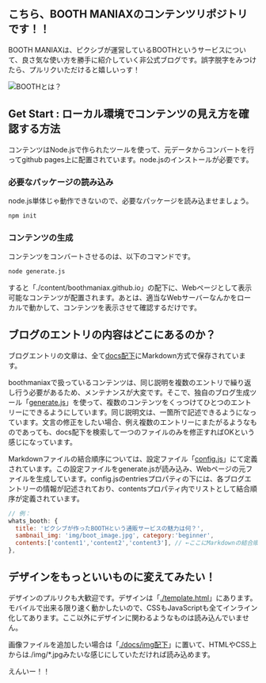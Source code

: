 ## こちら、BOOTH MANIAXのコンテンツリポジトリです！！

BOOTH MANIAXは、ピクシブが運営しているBOOTHというサービスについて、良さ気な使い方を勝手に紹介していく非公式ブログです。誤字脱字をみつけたら、プルリクいただけると嬉しいっす！

![BOOTHとは？](https://asset.booth.pm/assets/og_image-66cd86158079788d8c77dd34ee359ace.jpg)

## Get Start : ローカル環境でコンテンツの見え方を確認する方法

コンテンツはNode.jsで作られたツールを使って、元データからコンバートを行ってgithub pages上に配置されています。node.jsのインストールが必要です。

### 必要なパッケージの読み込み

node.js単体じゃ動作できないので、必要なパッケージを読み込ませましょう。

```bash
npm init
```

### コンテンツの生成

コンテンツをコンバートさせるのは、以下のコマンドです。

```bash
node generate.js
```

すると「./content/boothmaniax.github.io」の配下に、Webページとして表示可能なコンテンツが配置されます。あとは、適当なWebサーバーなんかをローカルで動かして、コンテンツを表示させて確認するだけです。

## ブログのエントリの内容はどこにあるのか？

ブログエントリの文章は、全て[docs配下](https://github.com/sakurashiki/booth_maniax/tree/master/docs)にMarkdown方式で保存されています。

boothmaniaxで扱っているコンテンツは、同じ説明を複数のエントリで繰り返し行う必要があるため、メンテナンスが大変です。そこで、独自のブログ生成ツール「[generate.js](https://github.com/sakurashiki/booth_maniax/blob/master/generate.js)」を使って、複数のコンテンツをくっつけてひとつのエントリーにできるようにしています。同じ説明文は、一箇所で記述できるようになっています。文言の修正をしたい場合、例え複数のエントリーにまたがるようなものであっても、docs配下を検索して一つのファイルのみを修正すればOKという感じになっています。

Markdownファイルの結合順序については、設定ファイル「[config.js](https://github.com/sakurashiki/booth_maniax/blob/master/docs/config.js)」にて定義されています。この設定ファイルをgenerate.jsが読み込み、Webページの元ファイルを生成しています。config.jsのentriesプロパティの下には、各ブログエントリーの情報が記述されており、contentsプロパティ内でリストとして結合順序が定義されています。


```javascript
// 例：
whats_booth: {
  title: 'ピクシブが作ったBOOTHという通販サービスの魅力は何？',
  sambnail_img: 'img/boot_image.jpg', category:'beginner',
  contents:['content1','content2','content3'], // ←ここにMarkdownの結合順序が定義されている
},
```

## デザインをもっといいものに変えてみたい！

デザインのプルリクも大歓迎です。デザインは「[./template.html](https://github.com/sakurashiki/booth_maniax/blob/master/template.html)」にあります。モバイルで出来る限り速く動かしたいので、CSSもJavaScriptも全てインライン化してあります。ここ以外にデザインに関わるようなものは読み込んでいません。

画像ファイルを追加したい場合は「[./docs/img配下](https://github.com/sakurashiki/booth_maniax/tree/master/docs/img)」に置いて、HTMLやCSS上からは./img/*.jpgみたいな感じにしていただければ読み込めます。

えんいー！！






